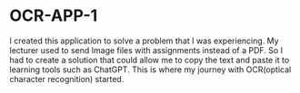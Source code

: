 # OCR-APP-1

I created this application to solve a problem that I was experiencing. My lecturer used to send Image files with assignments instead of a PDF.
So I had to create a solution that could allow me to copy the text and paste it to learning tools such as ChatGPT.
This is where my journey with OCR(optical character recognition) started.
